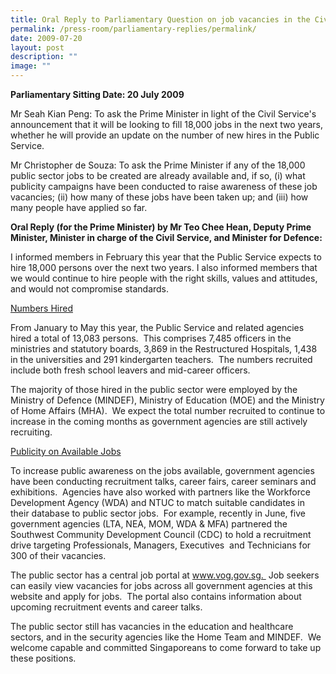 ```yaml
---
title: Oral Reply to Parliamentary Question on job vacancies in the Civil Service
permalink: /press-room/parliamentary-replies/permalink/
date: 2009-07-20
layout: post
description: ""
image: ""
---
```

**Parliamentary Sitting Date: 20 July 2009**

Mr Seah Kian Peng: To ask the Prime Minister in light of the Civil Service's announcement that it will be looking to fill 18,000 jobs in the next two years, whether he will provide an update on the number of new hires in the Public Service.

Mr Christopher de Souza: To ask the Prime Minister if any of the 18,000 public sector jobs to be created are already available and, if so, (i) what publicity campaigns have been conducted to raise awareness of these job vacancies; (ii) how many of these jobs have been taken up; and (iii) how many people have applied so far.

**Oral Reply (for the Prime Minister) by Mr Teo Chee Hean, Deputy Prime Minister, Minister in charge of the Civil Service, and Minister for Defence:**

I informed members in February this year that the Public Service expects to hire 18,000 persons over the next two years. I also informed members that we would continue to hire people with the right skills, values and attitudes, and would not compromise standards. 

<u>Numbers Hired</u>

From January to May this year, the Public Service and related agencies hired a total of 13,083 persons.  This comprises 7,485 officers in the ministries and statutory boards, 3,869 in the Restructured Hospitals, 1,438 in the universities and 291 kindergarten teachers.  The numbers recruited include both fresh school leavers and mid-career officers.

The majority of those hired in the public sector were employed by the Ministry of Defence (MINDEF), Ministry of Education (MOE) and the Ministry of Home Affairs (MHA).  We expect the total number recruited to continue to increase in the coming months as government agencies are still actively recruiting.

<u>Publicity on Available Jobs</u>

To increase public awareness on the jobs available, government agencies have been conducting recruitment talks, career fairs, career seminars and exhibitions.  Agencies have also worked with partners like the Workforce Development Agency (WDA) and NTUC to match suitable candidates in their database to public sector jobs.  For example, recently in June, five government agencies (LTA, NEA, MOM, WDA & MFA) partnered the Southwest Community Development Council (CDC) to hold a recruitment drive targeting Professionals, Managers, Executives  and Technicians for 300 of their vacancies.

The public sector has a central job portal at www.vog.gov.sg.  Job seekers can easily view vacancies for jobs across all government agencies at this website and apply for jobs.  The portal also contains information about upcoming recruitment events and career talks.

The public sector still has vacancies in the education and healthcare sectors, and in the security agencies like the Home Team and MINDEF.  We welcome capable and committed Singaporeans to come forward to take up these positions.